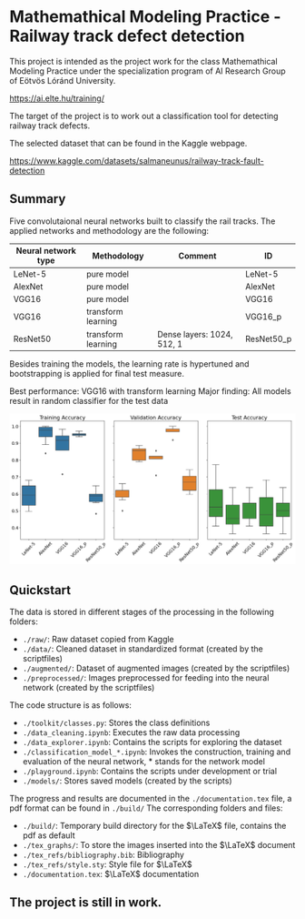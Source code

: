 # Mathemathical Modeling Practice - Railway track defect detection

This project is intended as the project work for the class Mathemathical Modeling Practice under the specialization program of AI Research Group of Eötvös Lóránd University.

https://ai.elte.hu/training/

The target of the project is to work out a classification tool for detecting railway track defects.

The selected dataset that can be found in the Kaggle webpage.

https://www.kaggle.com/datasets/salmaneunus/railway-track-fault-detection

## Summary

Five convolutaional neural networks built to classify the rail tracks. The applied networks and methodology are the following:

| Neural network type | Methodology        | Comment                    | ID         |
| ------------------- | ------------------ | -------------------------- | ---------- |
| LeNet-5             | pure model         |                            | LeNet-5    |
| AlexNet             | pure model         |                            | AlexNet    |
| VGG16               | pure model         |                            | VGG16      |
| VGG16               | transform learning |                            | VGG16_p    |
| ResNet50            | transform learning | Dense layers: 1024, 512, 1 | ResNet50_p |

Besides training the models, the learning rate is hypertuned and bootstrapping is applied for final test measure.

Best performance: VGG16 with transform learning
Major finding: All models result in random classifier for the test data

![Results](/tex_graphs/bootstrap_results.png)

## Quickstart

The data is stored in different stages of the processing in the following folders:
- `./raw/`: Raw dataset copied from Kaggle
- `./data/`: Cleaned dataset in standardized format (created by the scriptfiles)
- `./augmented/`: Dataset of augmented images (created by the scriptfiles)
- `./preprocessed/`: Images preprocessed for feeding into the neural network (created by the scriptfiles)

The code structure is as follows:
- `./toolkit/classes.py`: Stores the class definitions
- `./data_cleaning.ipynb`: Executes the raw data processing
- `./data_explorer.ipynb`: Contains the scripts for exploring the dataset
- `./classification_model_*.ipynb`: Invokes the construction, training and evaluation of the neural network, * stands for the network model
- `./playground.ipynb`: Contains the scripts under development or trial
- `./models/`: Stores saved models (created by the scripts)

The progress and results are documented in the `./documentation.tex` file, a pdf format can be found in `./build/`
The corresponding folders and files:
- `./build/`: Temporary build directory for the $\LaTeX$ file, contains the pdf as default
- `./tex_graphs/`: To store the images inserted into the $\LaTeX$ document
- `./tex_refs/bibliography.bib`: Bibliography
- `./tex_refs/style.sty`: Style file for $\LaTeX$
- `./documentation.tex`: $\LaTeX$ documentation

## The project is still in work.
